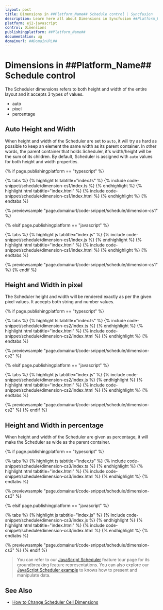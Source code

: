 ```yaml
---
layout: post
title: Dimensions in ##Platform_Name## Schedule control | Syncfusion
description: Learn here all about Dimensions in Syncfusion ##Platform_Name## Schedule control of Syncfusion Essential JS 2 and more.
platform: ej2-javascript
control: Dimensions 
publishingplatform: ##Platform_Name##
documentation: ug
domainurl: ##DomainURL##
---
```


# Dimensions in ##Platform_Name## Schedule control

The Scheduler dimensions refers to both height and width of the entire layout and it accepts 3 types of values.

* auto
* pixel
* percentage

## Auto Height and Width

When height and width of the Scheduler are set to `auto`, it will try as hard as possible to keep an element the same width as its parent container. In other words, the parent container that holds Scheduler, it's width/height will be the sum of its children. By default, Scheduler is assigned with `auto` values for both height and width properties.

{% if page.publishingplatform == "typescript" %}

 {% tabs %}
{% highlight ts tabtitle="index.ts" %}
{% include code-snippet/schedule/dimension-cs1/index.ts %}
{% endhighlight %}
{% highlight html tabtitle="index.html" %}
{% include code-snippet/schedule/dimension-cs1/index.html %}
{% endhighlight %}
{% endtabs %}
        
{% previewsample "page.domainurl/code-snippet/schedule/dimension-cs1" %}

{% elsif page.publishingplatform == "javascript" %}

{% tabs %}
{% highlight js tabtitle="index.js" %}
{% include code-snippet/schedule/dimension-cs1/index.js %}
{% endhighlight %}
{% highlight html tabtitle="index.html" %}
{% include code-snippet/schedule/dimension-cs1/index.html %}
{% endhighlight %}
{% endtabs %}

{% previewsample "page.domainurl/code-snippet/schedule/dimension-cs1" %}
{% endif %}

## Height and Width in pixel

The Scheduler height and width will be rendered exactly as per the given pixel values. It accepts both string and number values.

{% if page.publishingplatform == "typescript" %}

 {% tabs %}
{% highlight ts tabtitle="index.ts" %}
{% include code-snippet/schedule/dimension-cs2/index.ts %}
{% endhighlight %}
{% highlight html tabtitle="index.html" %}
{% include code-snippet/schedule/dimension-cs2/index.html %}
{% endhighlight %}
{% endtabs %}
        
{% previewsample "page.domainurl/code-snippet/schedule/dimension-cs2" %}

{% elsif page.publishingplatform == "javascript" %}

{% tabs %}
{% highlight js tabtitle="index.js" %}
{% include code-snippet/schedule/dimension-cs2/index.js %}
{% endhighlight %}
{% highlight html tabtitle="index.html" %}
{% include code-snippet/schedule/dimension-cs2/index.html %}
{% endhighlight %}
{% endtabs %}

{% previewsample "page.domainurl/code-snippet/schedule/dimension-cs2" %}
{% endif %}

## Height and Width in percentage

When height and width of the Scheduler are given as percentage, it will make the Scheduler as wide as the parent container.

{% if page.publishingplatform == "typescript" %}

 {% tabs %}
{% highlight ts tabtitle="index.ts" %}
{% include code-snippet/schedule/dimension-cs3/index.ts %}
{% endhighlight %}
{% highlight html tabtitle="index.html" %}
{% include code-snippet/schedule/dimension-cs3/index.html %}
{% endhighlight %}
{% endtabs %}
        
{% previewsample "page.domainurl/code-snippet/schedule/dimension-cs3" %}

{% elsif page.publishingplatform == "javascript" %}

{% tabs %}
{% highlight js tabtitle="index.js" %}
{% include code-snippet/schedule/dimension-cs3/index.js %}
{% endhighlight %}
{% highlight html tabtitle="index.html" %}
{% include code-snippet/schedule/dimension-cs3/index.html %}
{% endhighlight %}
{% endtabs %}

{% previewsample "page.domainurl/code-snippet/schedule/dimension-cs3" %}
{% endif %}

> You can refer to our [JavaScript Scheduler](https://www.syncfusion.com/javascript-ui-controls/js-scheduler) feature tour page for its groundbreaking feature representations. You can also explore our [JavaScript Scheduler example](https://ej2.syncfusion.com/demos/#/material/schedule/overview.html) to knows how to present and manipulate data.

## See Also

* [How to Change Scheduler Cell Dimensions](./cell-customization/#setting-cell-dimensions-in-all-views)